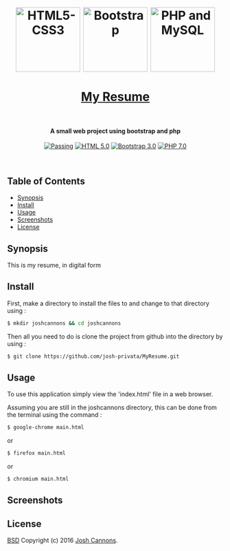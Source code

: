 <h1 align="center">
  <a href="https://www.w3.org/"><img src="https://cloud.githubusercontent.com/assets/5771200/19331463/4e5ee6ac-9128-11e6-8a09-4d5426d9ba95.jpg" alt="HTML5-CSS3" height="150"></a>
  <a href="https://getbootstrap.com/"><img src="https://cloud.githubusercontent.com/assets/5771200/19331462/4e56edf8-9128-11e6-8999-56ea69ae207a.png" alt="Bootstrap" height="150"></a>
  <a href="https://www.mysql.com/"><img src="https://cloud.githubusercontent.com/assets/5771200/19331499/73b6d90a-9128-11e6-925e-c5ff1eaf5d2e.jpg" alt="PHP and MySQL" height="150"></a>  
  <br>
  <br>
  <a href="https://www.joshcannons.com">My Resume</a>
  <br>
  <br>
</h1>
<h4 align="center">A small web project using bootstrap and php</h4>

<p align="center">
  <a href=""><img src="https://img.shields.io/travis/feross/standard/master.svg" alt="Passing"></a>
  <a href="https://www.w3.org/"><img src="https://img.shields.io/badge/HTML-5-brightgreen.svg" alt="HTML 5.0"></a>
  <a href="https://getbootstrap.com/"><img src="https://img.shields.io/badge/Bootstrap-3.0-brightgreen.svg" alt="Bootstrap 3.0"></a>
  <a href="https://secure.php.net/"><img src="https://img.shields.io/badge/PHP-7.0-brightgreen.svg" alt="PHP 7.0"></a>
</p>
<br>

## Table of Contents
- [Synopsis](#synopsis)
- [Install](#install)
- [Usage](#usage)
- [Screenshots](#screenshots)
- [License](#license)

## Synopsis
This is my resume, in digital form

## Install
First, make a directory to install the files to and change to that directory using :

```bash
$ mkdir joshcannons && cd joshcannons
```

Then all you need to do is clone the project from github into the directory by using :

```bash
$ git clone https://github.com/josh-privata/MyResume.git
```

## Usage
To use this application simply view the 'index.html' file in a web browser.

Assuming you are still in the joshcannons directory, this can be done from the terminal using the
command : 

```bash
$ google-chrome main.html
```

or

```bash
$ firefox main.html
```

or

```bash
$ chromium main.html
```

## Screenshots


## License

[BSD](LICENSE) Copyright (c) 2016 [Josh Cannons](http://joshcannons.com).